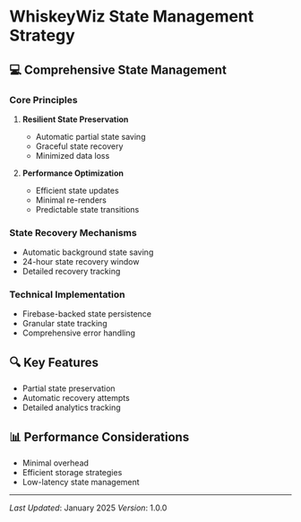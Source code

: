 # WhiskeyWiz State Management Strategy

## 💻 Comprehensive State Management

### Core Principles
1. **Resilient State Preservation**
   - Automatic partial state saving
   - Graceful state recovery
   - Minimized data loss

2. **Performance Optimization**
   - Efficient state updates
   - Minimal re-renders
   - Predictable state transitions

### State Recovery Mechanisms
- Automatic background state saving
- 24-hour state recovery window
- Detailed recovery tracking

### Technical Implementation
- Firebase-backed state persistence
- Granular state tracking
- Comprehensive error handling

## 🔍 Key Features
- Partial state preservation
- Automatic recovery attempts
- Detailed analytics tracking

## 📊 Performance Considerations
- Minimal overhead
- Efficient storage strategies
- Low-latency state management

---
*Last Updated*: January 2025
*Version*: 1.0.0